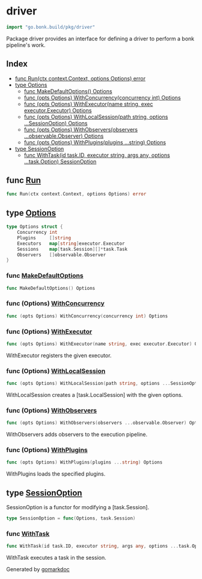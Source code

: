 <!-- Code generated by gomarkdoc. DO NOT EDIT -->

# driver

```go
import "go.bonk.build/pkg/driver"
```

Package driver provides an interface for defining a driver to perform a bonk pipeline's work.

## Index

- [func Run\(ctx context.Context, options Options\) error](<#Run>)
- [type Options](<#Options>)
  - [func MakeDefaultOptions\(\) Options](<#MakeDefaultOptions>)
  - [func \(opts Options\) WithConcurrency\(concurrency int\) Options](<#Options.WithConcurrency>)
  - [func \(opts Options\) WithExecutor\(name string, exec executor.Executor\) Options](<#Options.WithExecutor>)
  - [func \(opts Options\) WithLocalSession\(path string, options ...SessionOption\) Options](<#Options.WithLocalSession>)
  - [func \(opts Options\) WithObservers\(observers ...observable.Observer\) Options](<#Options.WithObservers>)
  - [func \(opts Options\) WithPlugins\(plugins ...string\) Options](<#Options.WithPlugins>)
- [type SessionOption](<#SessionOption>)
  - [func WithTask\(id task.ID, executor string, args any, options ...task.Option\) SessionOption](<#WithTask>)


<a name="Run"></a>
## func [Run](<driver.go#L22>)

```go
func Run(ctx context.Context, options Options) error
```



<a name="Options"></a>
## type [Options](<options.go#L12-L18>)



```go
type Options struct {
    Concurrency int
    Plugins     []string
    Executors   map[string]executor.Executor
    Sessions    map[task.Session][]*task.Task
    Observers   []observable.Observer
}
```

<a name="MakeDefaultOptions"></a>
### func [MakeDefaultOptions](<options.go#L20>)

```go
func MakeDefaultOptions() Options
```



<a name="Options.WithConcurrency"></a>
### func \(Options\) [WithConcurrency](<options.go#L29>)

```go
func (opts Options) WithConcurrency(concurrency int) Options
```



<a name="Options.WithExecutor"></a>
### func \(Options\) [WithExecutor](<options.go#L36>)

```go
func (opts Options) WithExecutor(name string, exec executor.Executor) Options
```

WithExecutor registers the given executor.

<a name="Options.WithLocalSession"></a>
### func \(Options\) [WithLocalSession](<options.go#L53>)

```go
func (opts Options) WithLocalSession(path string, options ...SessionOption) Options
```

WithLocalSession creates a \[task.LocalSession\] with the given options.

<a name="Options.WithObservers"></a>
### func \(Options\) [WithObservers](<options.go#L82>)

```go
func (opts Options) WithObservers(observers ...observable.Observer) Options
```

WithObservers adds observers to the execution pipeline.

<a name="Options.WithPlugins"></a>
### func \(Options\) [WithPlugins](<options.go#L43>)

```go
func (opts Options) WithPlugins(plugins ...string) Options
```

WithPlugins loads the specified plugins.

<a name="SessionOption"></a>
## type [SessionOption](<options.go#L50>)

SessionOption is a functor for modifying a \[task.Session\].

```go
type SessionOption = func(Options, task.Session)
```

<a name="WithTask"></a>
### func [WithTask](<options.go#L64-L69>)

```go
func WithTask(id task.ID, executor string, args any, options ...task.Option) SessionOption
```

WithTask executes a task in the session.

Generated by [gomarkdoc](<https://github.com/princjef/gomarkdoc>)
